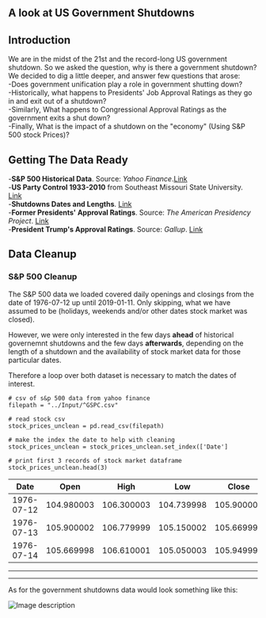 ## A look at US Government Shutdowns
## Introduction
We are in the midst of the 21st and the record-long US government shutdown. So we asked the question, why is there a government shutdown? We decided to dig a little deeper, and answer few questions that arose: <br>
-Does government unification play a role in government shutting down? <br>
-Historically, what happens to Presidents' Job Approval Ratings as they go in and exit out of a shutdown?<br>
-Similarly, What happens to Congressional Approval Ratings as the government exits a shut down?<br>
-Finally, What is the impact of a shutdown on the "economy" (Using S&P 500 stock Prices)?

## Getting The Data Ready

-**S&P 500 Historical Data**. Source: *Yahoo Finance*.[Link](https://finance.yahoo.com/quote/%5EGSPC/history?p=%5EGSPC) <br>
-**US Party Control 1933-2010** from Southeast Missouri State University. [Link](http://cstl-cla.semo.edu/rdrenka/ui320-75/presandcongress.asp) <br>
-**Shutdowns Dates and Lengths**. [Link](https://www.vox.com/policy-and-politics/2018/1/19/16905584/government-shutdown-history-clinton-obama-explained) <br>
-**Former Presidents' Approval Ratings**. Source: *The American Presidency Project*. [Link](https://www.presidency.ucsb.edu/statistics/data/presidential-job-approval) <br>
-**President Trump's Approval Ratings**. Source: *Gallup*. [Link](https://news.gallup.com/poll/203198/presidential-approval-ratings-donald-trump.aspx) <br>

## Data Cleanup
### S&P 500 Cleanup
The S&P 500 data we loaded covered daily openings and closings from the date of 1976-07-12 up until 2019-01-11. Only skipping, what we have assumed to be (holidays, weekends and/or other dates stock market was closed). 

However, we were only interested in the few days **ahead** of historical governemnt shutdowns and the few days **afterwards**, depending on the length of a shutdown and the availability of stock market data for those particular dates. <br>

Therefore a loop over both dataset is necessary to match the dates of interest. 


```
# csv of s&p 500 data from yahoo finance
filepath = "../Input/^GSPC.csv" 

# read stock csv
stock_prices_unclean = pd.read_csv(filepath)

# make the index the date to help with cleaning
stock_prices_unclean = stock_prices_unclean.set_index(['Date']

# print first 3 records of stock market dataframe
stock_prices_unclean.head(3)
```


| Date       | Open       | High       | Low        | Close      | Adj. Close |   Volume |
|------------|------------|------------|------------|------------|------------|---------:|
| 1976-07-12 | 104.980003 | 106.300003 | 104.739998 | 105.900002 | 105.900002 | 23750000 |
| 1976-07-13 | 105.900002 | 106.779999 | 105.150002 | 105.669998 | 105.669998 | 27550000 |
| 1976-07-14 | 105.669998 | 106.610001 | 105.050003 | 105.949997 | 105.949997 | 23840000 | 

----
----
As for the government shutdowns data would look something like this:

![Image description](file:///Users/ahmedacheikh/Desktop/shutdown_data.png)


  
